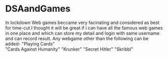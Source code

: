 # DSAandGames
In lockdown Web games beccame very facinating and considered as best for time-cut.I thought it will be great if i can have all the famous web games in one place and which can store my detail and login with same username and can record result.
Any webgame other than the following can be added-
"Playing Cards"                 
"Cards Against Humanity"
"Krunker"
"Secret Hitler"
"Skribbl"
